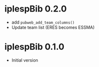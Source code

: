 # iplespBib 0.2.0

* add `pubweb_add_team_columns()`
* Update team list (ERES becomes ESSMA)

# iplespBib 0.1.0

* Initial version
